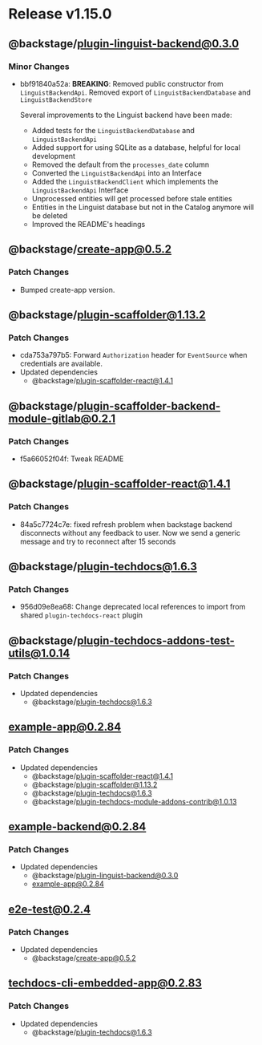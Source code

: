 # Release v1.15.0

## @backstage/plugin-linguist-backend@0.3.0

### Minor Changes

- bbf91840a52a: **BREAKING**: Removed public constructor from `LinguistBackendApi`. Removed export of `LinguistBackendDatabase` and `LinguistBackendStore`

  Several improvements to the Linguist backend have been made:

  - Added tests for the `LinguistBackendDatabase` and `LinguistBackendApi`
  - Added support for using SQLite as a database, helpful for local development
  - Removed the default from the `processes_date` column
  - Converted the `LinguistBackendApi` into an Interface
  - Added the `LinguistBackendClient` which implements the `LinguistBackendApi` Interface
  - Unprocessed entities will get processed before stale entities
  - Entities in the Linguist database but not in the Catalog anymore will be deleted
  - Improved the README's headings

## @backstage/create-app@0.5.2

### Patch Changes

- Bumped create-app version.

## @backstage/plugin-scaffolder@1.13.2

### Patch Changes

- cda753a797b5: Forward `Authorization` header for `EventSource` when credentials are available.
- Updated dependencies
  - @backstage/plugin-scaffolder-react@1.4.1

## @backstage/plugin-scaffolder-backend-module-gitlab@0.2.1

### Patch Changes

- f5a66052f04f: Tweak README

## @backstage/plugin-scaffolder-react@1.4.1

### Patch Changes

- 84a5c7724c7e: fixed refresh problem when backstage backend disconnects without any feedback to user. Now we send a generic message and try to reconnect after 15 seconds

## @backstage/plugin-techdocs@1.6.3

### Patch Changes

- 956d09e8ea68: Change deprecated local references to import from shared `plugin-techdocs-react` plugin

## @backstage/plugin-techdocs-addons-test-utils@1.0.14

### Patch Changes

- Updated dependencies
  - @backstage/plugin-techdocs@1.6.3

## example-app@0.2.84

### Patch Changes

- Updated dependencies
  - @backstage/plugin-scaffolder-react@1.4.1
  - @backstage/plugin-scaffolder@1.13.2
  - @backstage/plugin-techdocs@1.6.3
  - @backstage/plugin-techdocs-module-addons-contrib@1.0.13

## example-backend@0.2.84

### Patch Changes

- Updated dependencies
  - @backstage/plugin-linguist-backend@0.3.0
  - example-app@0.2.84

## e2e-test@0.2.4

### Patch Changes

- Updated dependencies
  - @backstage/create-app@0.5.2

## techdocs-cli-embedded-app@0.2.83

### Patch Changes

- Updated dependencies
  - @backstage/plugin-techdocs@1.6.3
